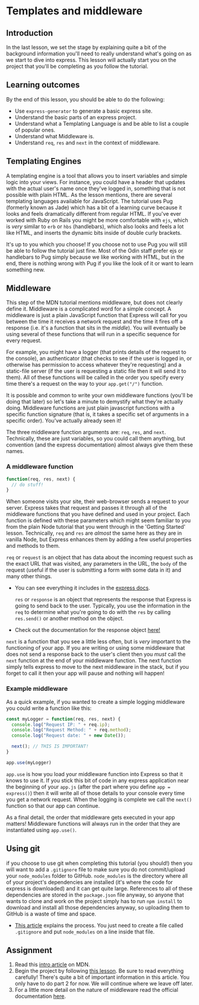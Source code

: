 # Templates and middleware

## Introduction

In the last lesson, we set the stage by explaining quite a bit of the background information you'll need to really understand what's going on as we start to dive into express. This lesson will actually start you on the project that you'll be completing as you follow the tutorial.

## Learning outcomes

By the end of this lesson, you should be able to do the following:

* Use `express-generator` to generate a basic express site.
* Understand the basic parts of an express project.
* Understand what a Templating Language is and be able to list a couple of popular ones.
* Understand what Middleware is.
* Understand `req`, `res` and `next` in the context of middleware.

## Templating Engines

A templating engine is a tool that allows you to insert variables and simple logic into your views. For instance, you could have a header that updates with the actual user's name once they've logged in, something that is not possible with plain HTML. As the lesson mentions, there are several templating languages available for JavaScript. The tutorial uses Pug \(formerly known as Jade\) which has a bit of a learning curve because it looks and feels dramatically different from regular HTML. If you've ever worked with Ruby on Rails you might be more comfortable with `ejs`, which is _very_ similar to `erb` or `hbs` \(handlebars\), which also looks and feels a lot like HTML, and inserts the dynamic bits inside of double curly brackets.

It's up to you which you choose! If you choose not to use Pug you will still be able to follow the tutorial just fine. Most of the Odin staff prefer ejs or handlebars to Pug simply because we like working with HTML, but in the end, there is nothing wrong with Pug if you like the look of it or want to learn something new.

## Middleware

This step of the MDN tutorial mentions middleware, but does not clearly define it. Middleware is a complicated word for a simple concept. A middleware is just a plain JavaScript function that Express will call for you between the time it receives a network request and the time it fires off a response \(i.e. it's a function that sits in the _middle_\). You will eventually be using several of these functions that will run in a specific sequence for every request.

For example, you might have a logger \(that prints details of the request to the console\), an authenticator \(that checks to see if the user is logged in, or otherwise has permission to access whatever they're requesting\) and a static-file server \(if the user is requesting a static file then it will send it to them\). All of these functions will be called in the order you specify every time there's a request on the way to your `app.get("/")` function.

It is possible and common to write your own middleware functions \(you'll be doing that later\) so let's take a minute to demystify what they're actually doing. Middleware functions are just plain javascript functions with a specific function signature \(that is, it takes a specific set of arguments in a specific order\). You've actually already seen it!

The three middleware function arguments are: `req`, `res`, and `next`. Technically, these are just variables, so you could call them anything, but convention \(and the express documentation\) almost always give them these names.

### **A middleware function**

```javascript
function(req, res, next) {
  // do stuff!
}
```

When someone visits your site, their web-browser sends a request to your server. Express takes that request and passes it through all of the middleware functions that you have defined and used in your project. Each function is defined with these parameters which might seem familiar to you from the plain Node tutorial that you went through in the 'Getting Started' lesson. Technically, `req` and `res` are _almost_ the same here as they are in vanilla Node, but Express enhances them by adding a few useful properties and methods to them.

`req` or `request` is an object that has data about the incoming request such as the exact URL that was visited, any parameters in the URL, the `body` of the request \(useful if the user is submitting a form with some data in it\) and many other things.

* You can see everything it includes in the [express docs](https://expressjs.com/en/4x/api.html#req).

  `res` or `response` is an object that represents the response that Express is going to send back to the user. Typically, you use the information in the `req` to determine what you're going to do with the `res` by calling `res.send()` or another method on the object.

* Check out the documentation for the response object [here!](https://expressjs.com/en/4x/api.html#res)

`next` is a function that you see a little less often, but is _very_ important to the functioning of your app. If you are writing or using some middleware that does not send a response back to the user's client then you _must_ call the `next` function at the end of your middleware function. The next function simply tells express to move to the next middleware in the stack, but if you forget to call it then your app will pause and nothing will happen!

### **Example middleware**

As a quick example, if you wanted to create a simple logging middleware you could write a function like this:

```javascript
const myLogger = function(req, res, next) {
  console.log("Request IP: " + req.ip);
  console.log("Request Method: " + req.method);
  console.log("Request date: " + new Date());

  next(); // THIS IS IMPORTANT!
}

app.use(myLogger)
```

`app.use` is how you load your middleware function into Express so that it knows to use it. If you stick this bit of code in any express application near the beginning of your `app.js` \(after the part where you define `app = express()`\) then it will write all of those details to your console every time you get a network request. When the logging is complete we call the `next()` function so that our app can continue.

As a final detail, the order that middleware gets executed in your app matters! Middleware functions will always run in the order that they are instantiated using `app.use()`.

## Using git

if you choose to use git when completing this tutorial \(you should!\) then you will want to add a `.gitignore` file to make sure you do not commit/upload your `node_modules` folder to GitHub. `node_modules` is the directory where all of your project's dependencies are installed \(it's where the code for express is downloaded\) and it can get quite large. References to all of these dependencies are stored in the `package.json` file anyway, so anyone that wants to clone and work on the project simply has to run `npm install` to download and install all those dependencies anyway, so uploading them to GitHub is a waste of time and space.

* [This article](https://www.atlassian.com/git/tutorials/saving-changes/gitignore) explains the process. You just need to create a file called `.gitignore` and put `node_modules` on a line inside that file.

## Assignment

1. Read this [intro article](https://developer.mozilla.org/en-US/docs/Learn/Server-side/Express_Nodejs/Tutorial_local_library_website) on MDN.
2. Begin the project by following [this lesson](https://developer.mozilla.org/en-US/docs/Learn/Server-side/Express_Nodejs/skeleton_website).  Be sure to read everything carefully! There's quite a bit of important information in this article. You only have to do part 2 for now. We will continue where we leave off later.
3. For a little more detail on the nature of middleware read the official documentation [here](http://expressjs.com/en/guide/using-middleware.html).

